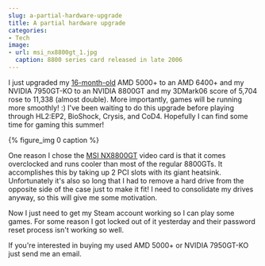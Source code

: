 ```yaml
---
slug: a-partial-hardware-upgrade
title: A partial hardware upgrade
categories:
- Tech
image:
- url: msi_nx8800gt_1.jpg
  caption: 8800 series card released in late 2006
---
```


I just upgraded my [16-month-old](http://powdahound.com/2006/11/18/time-for-an-upgrade/) AMD 5000+ to an AMD 6400+ and my NVIDIA 7950GT-KO to an NVIDIA 8800GT and my 3DMark06 score of 5,704 rose to 11,338 (almost double). More importantly, games will be running more smoothly! :) I've been waiting to do this upgrade before playing through HL2:EP2, BioShock, Crysis, and CoD4. Hopefully I can find some time for gaming this summer!

{% figure_img 0 caption %}

One reason I chose the [MSI NX8800GT](http://www.nvnews.net/reviews/msi_geforce_nx8800gt/page_2.shtml) video card is that it comes overclocked and runs cooler than most of the regular 8800GTs. It accomplishes this by taking up 2 PCI slots with its giant heatsink. Unfortunately it's also so long that I had to remove a hard drive from the opposite side of the case just to make it fit! I need to consolidate my drives anyway, so this will give me some motivation.

Now I just need to get my Steam account working so I can play some games. For some reason I got locked out of it yesterday and their password reset process isn't working so well.

If you're interested in buying my used AMD 5000+ or NVIDIA 7950GT-KO just send me an email.
